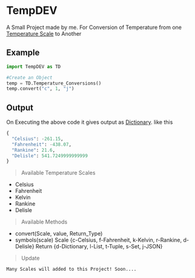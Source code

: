 # TempDEV

A Small Project made by me. For Conversion of Temperature from one [Temperature Scale](https://en.wikipedia.org/wiki/Scale_of_temperature) to Another

## Example

```Python
import TempDEV as TD

#Create an Object
temp = TD.Temperature_Conversions()
temp.convert("c", 1, "j")
```

## Output

On Executing the above code it gives output as [Dictionary](https://www.geeksforgeeks.org/python-dictionary/). like this

```Python
{
  "Celsius": -261.15,
  "Fahrenheit": -438.07,
  "Rankine": 21.6,
  "Delisle": 541.7249999999999
}

```

> Available Temperature Scales
 - Celsius
 - Fahrenheit
 - Kelvin
 - Rankine
 - Delisle

> Available Methods
 - convert(Scale, value, Return_Type)
 - symbols(scale)
Scale {c-Celsius, f-Fahrenheit, k-Kelvin, r-Rankine, d-Delisle}
Return {d-Dictionary, l-List, t-Tuple, s-Set, j-JSON}
 
> Update
  
  `Many Scales will added to this Project! Soon....`
